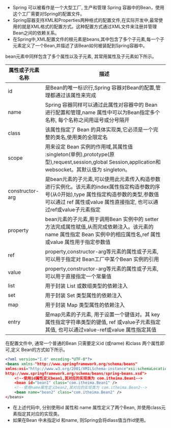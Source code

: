 + Spring 可以被看作是一个大型工厂, 生产和管理 Spring 容器中的Bean，使用这个工厂需要对Spring的配置文件。  
+ Spring容器支持XML和Properties两种格式的配置文件,在实际开发中,最常使用的就是XML格式的配置方式。这种配置方式通过XML文件来注册并管理Bean之间的依赖关系。  
+ 在Spring中,XML配置文件的根元素是beans,其中包含了多个<bean>子元素,每一个子元素定义了一个Bean,并描述了该Bean如何被装配到Spring容器中。
  
bean元素中同样包含了多个属性以及子元素, 其常用属性及子元素如下所示。
  
属性或子元素名称 | 描述
---|---
id | 是Bean的唯一标识行,Spring 容器对Bean的配置,管理都通过该属性来完成
name | Spring 容器同样可以通过此属性对容器中的 Bean 进行配置和管理,name 属性中可以为Bean指定多个名称, 每个名称之间用逗号或分号隔开
class | 该属性指定了 Bean 的具体实现类,它必须是一个完整的类名,使用类的全限定名
scope | 用来设定 Bean 实例的作用域,其属性值 :singleton(单例),prototype(原型),request,session,global Session,application和websocket。其默认值为 singleton。
constructor-arg | 是bean元素的子元素,可以使用此元素传入构造参数进行实例化。该元素的index属性指定构造参数的序号(从0开始),type 属性指定构造参数的类型,参数值可以通过 ref 属性或value 属性直接指定, 也可以通过ref或value子元素指定
property | bean元素的子元素,用于调用Bean 实例中的 setter 方法完成属性赋值,从而完成依赖注入。该元素的name 属性指定 Bean 实例中的相应属性名,ref 属性或value 属性用于指定参数值
ref | property,constructor-arg等元素的属性或子元素,可以用于指定对 Bean工厂中某个Bean 实例的引用
value | property,constructor-arg等元素的属性或子元素,可以用于直接指定一个常量值
list | 用于封装 List 或数组类型的依赖注入
set | 用于封装 Set 类型属性的依赖注入
map | 用于封装 Map 类型属性的依赖注入
entry | 是map元素的子元素, 用于设置一个键值对。其 key 属性指定字符串类型的键值, ref 或value子元素指定其值, 也可以通过value-ref或value 属性指定其值


在配置文件中, 通常一个普通的Bean 只需要定义id (或name) 和class 两个属性即可,定义 Bean的方式如下所示。
```xml
<?xml version="I.0" encoding-"UTF-8"?>
<beans xmlns-"http://www.springframework.org/schema/beans"
xmlns:xsi="http://www.w3.org/2001/XMILSchema-instance"xsi:schemaLocation-"http://www.springframework.org/schema/beans
http://www.springframework.org/schema/beans/spring-beans.xsd">
    <!--使用id属性定义bean1,其对应的实现类为 com.itheima.Bean1-->
    <bean id="bean1" class="com.itheima.Bean1" />
    <!--使用name属性定义bean2,其对应的实现类为 com.itheima.Bean2-->
    <bean name="bean2" class="com.itheima.Bean2" />
</beans>
```
+ 在上述代码中, 分别使用id 属性和 name 属性定义了两个Bean, 并使用class元素指定其对应的实现类。  
+ 如果在Bean 中未指定id 和name, 则Spring会将dlass值当作id使用。

